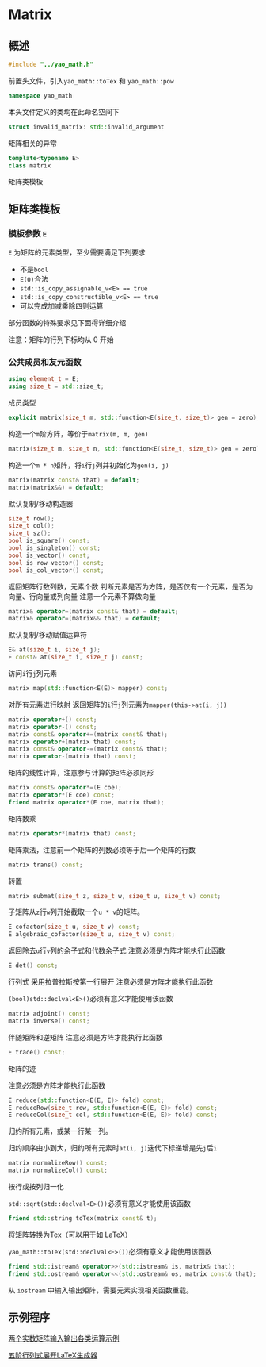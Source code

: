 # Matrix

## 概述

```C++
#include "../yao_math.h"
```

前置头文件，引入`yao_math::toTex` 和 `yao_math::pow`

```C++
namespace yao_math
```

本头文件定义的类均在此命名空间下


```C++
struct invalid_matrix: std::invalid_argument
```

矩阵相关的异常


```C++
template<typename E>
class matrix
```

矩阵类模板

## 矩阵类模板

### 模板参数 `E`

`E` 为矩阵的元素类型，至少需要满足下列要求

- 不是`bool`
- `E(0)`合法
- `std::is_copy_assignable_v<E> == true`
- `std::is_copy_constructible_v<E> == true`
- 可以完成加减乘除四则运算

部分函数的特殊要求见下面得详细介绍

注意：矩阵的行列下标均从 0 开始

### 公共成员和友元函数

```C++
using element_t = E;
using size_t = std::size_t;
```
成员类型
```C++
explicit matrix(size_t m, std::function<E(size_t, size_t)> gen = zero);
```
构造一个`m`阶方阵，等价于`matrix(m, m, gen)`
```C++
matrix(size_t m, size_t n, std::function<E(size_t, size_t)> gen = zero);
```
构造一个`m * n`矩阵，将`i`行`j`列并初始化为`gen(i, j)`
```C++
matrix(matrix const& that) = default;
matrix(matrix&&) = default;
```
默认复制/移动构造器
```C++
size_t row();
size_t col();
size_t sz();
bool is_square() const;
bool is_singleton() const;
bool is_vector() const;
bool is_row_vector() const;
bool is_col_vector() const;
```
返回矩阵行数列数，元素个数
判断元素是否为方阵，是否仅有一个元素，是否为向量、行向量或列向量
注意一个元素不算做向量
```C++
matrix& operator=(matrix const& that) = default;
matrix& operator=(matrix&& that) = default;
```
默认复制/移动赋值运算符
```C++
E& at(size_t i, size_t j);
E const& at(size_t i, size_t j) const;
```
访问`i`行`j`列元素
```C++
matrix map(std::function<E(E)> mapper) const;
```
对所有元素进行映射
返回矩阵的`i`行`j`列元素为`mapper(this->at(i, j))`
```C++
matrix operator+() const;
matrix operator-() const;
matrix const& operator+=(matrix const& that);
matrix operator+(matrix that) const;
matrix const& operator-=(matrix const& that);
matrix operator-(matrix that) const;
```
矩阵的线性计算，注意参与计算的矩阵必须同形
```C++
matrix const& operator*=(E coe);
matrix operator*(E coe) const;
friend matrix operator*(E coe, matrix that);
```
矩阵数乘
```C++
matrix operator*(matrix that) const;
```
矩阵乘法，注意前一个矩阵的列数必须等于后一个矩阵的行数
```C++
matrix trans() const;
```
转置
```C++
matrix submat(size_t z, size_t w, size_t u, size_t v) const;
```
子矩阵从`z`行`w`列开始截取一个`u * v`的矩阵。
```C++
E cofactor(size_t u, size_t v) const;
E algebraic_cofactor(size_t u, size_t v) const;
```
返回除去`u`行`v`列的余子式和代数余子式
注意必须是方阵才能执行此函数
```C++
E det() const;
```
行列式
采用拉普拉斯按第一行展开
注意必须是方阵才能执行此函数

`(bool)std::declval<E>()`必须有意义才能使用该函数

```C++
matrix adjoint() const;
matrix inverse() const;
```
伴随矩阵和逆矩阵
注意必须是方阵才能执行此函数

```C++
E trace() const;
```
矩阵的迹

注意必须是方阵才能执行此函数

```C++
E reduce(std::function<E(E, E)> fold) const;
E reduceRow(size_t row, std::function<E(E, E)> fold) const;
E reduceCol(size_t col, std::function<E(E, E)> fold) const;
```
归约所有元素，或某一行某一列。

归约顺序由小到大，归约所有元素时`at(i, j)`迭代下标递增是先`j`后`i`

```C++
matrix normalizeRow() const;
matrix normalizeCol() const;
```
按行或按列归一化

`std::sqrt(std::declval<E>())`必须有意义才能使用该函数

```C++
friend std::string toTex(matrix const& t);
```
将矩阵转换为Tex（可以用于如 LaTeX）

`yao_math::toTex(std::declval<E>())`必须有意义才能使用该函数

```C++
friend std::istream& operator>>(std::istream& is, matrix& that);
friend std::ostream& operator<<(std::ostream& os, matrix const& that);
```
从 `iostream` 中输入输出矩阵，需要元素实现相关函数重载。

## 示例程序

[两个实数矩阵输入输出各类运算示例](./test.cpp)

[五阶行列式展开LaTeX生成器](./test-expr.cpp)

